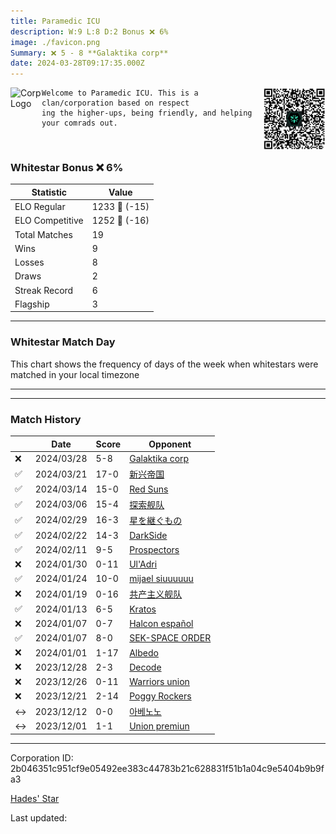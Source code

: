 ```yaml
---
title: ​Paramedic ICU
description: W:9 L:8 D:2 Bonus ❌ 6%
image: ./favicon.png
Summary: ❌ 5 - 8 **Galaktika corp**
date: 2024-03-28T09:17:35.000Z
---
```

<head>
<link rel="icon" type="image/x-icon" href="./favicon.ico">
</head>
<img align="left" width="50" height="50" src="./favicon.ico" alt="Corp Logo"><img align="right" width="100" height="100" src="./qr.png" alt="QR Code">

```
Welcome to Paramedic ICU. This is a clan/corporation based on respect
ing the higher-ups, being friendly, and helping your comrads out.
```
<br>

### Whitestar Bonus ❌ 6%

| Statistic | Value |
| --- | --- |
| ELO Regular | 1233 🔻  (-15)|
| ELO Competitive | 1252 🔻  (-16)|
| Total Matches | 19 |
| Wins | 9 |
| Losses | 8 |
| Draws | 2 |
| Streak Record | 6 |
| Flagship | 3 |

---

### Whitestar Match Day

This chart shows the frequency of days of the week when whitestars were matched in your local timezone

<!-- Load Chart.js from jsDelivr CDN -->
<script src="https://cdn.jsdelivr.net/npm/chart.js@4.0.1"></script>

<!-- Create a canvas element where the chart will be rendered -->
<canvas id="myChart" width="400" height="200"></canvas>

<!-- JavaScript code to render the bar chart -->
<script>
    document.addEventListener("DOMContentLoaded", function() {
        // Ensure scanTime is an array; if empty, handle accordingly
        let timestamps = [1711185455,1710619078,1709996503,1709297596,1708781666,1708192096,1707235108,1706155255,1705688254,1705213146,1704742547,1704201315,1704185086,1703694343,1703358063,1703153999,1702700294,1701954936,1701018149];

        const fontColor = 'rgba(64, 128, 160, 1)';

        // Function to convert Unix timestamps to day of the week (0=Sunday, 6=Saturday)
        function getDayOfWeek(timestamp) {
            return new Date(timestamp * 1000).getDay();
        }

        // Initialize an array to count occurrences for each day of the week
        let dayCounts = [0, 0, 0, 0, 0, 0, 0];

        // Populate the dayCounts array based on the scanTime data
        timestamps.forEach(ts => {
            let dayOfWeek = getDayOfWeek(ts);
            dayCounts[dayOfWeek]++;
        });

        // Chart.js configuration for the bar chart
        const data = {
            labels: ['Sunday', 'Monday', 'Tuesday', 'Wednesday', 'Thursday', 'Friday', 'Saturday'],
            datasets: [{
                data: dayCounts,
                backgroundColor: [
                    'rgba(0, 191, 255, 0.2)',   // Deep Sky Blue (Sunday)
                    'rgba(135, 206, 250, 0.2)', // Light Sky Blue (Monday)
                    'rgba(173, 216, 230, 0.2)', // Light Blue (Tuesday)
                    'rgba(214, 236, 243, 0.2)', // Custom light blue (Wednesday)
                    'rgba(173, 216, 230, 0.2)', // Light Blue (Thursday)
                    'rgba(135, 206, 250, 0.2)', // Light Sky Blue (Friday)
                    'rgba(0, 191, 255, 0.2)'    // Deep Sky Blue (Saturday)
                ],
                borderColor: [
                    'rgba(0, 191, 255, 1)',
                    'rgba(135, 206, 250, 1)',
                    'rgba(173, 216, 230, 1)',
                    'rgba(214, 236, 243, 1)',
                    'rgba(173, 216, 230, 1)',
                    'rgba(135, 206, 250, 1)',
                    'rgba(0, 191, 255, 1)'
                ],
                borderWidth: 1,
                minBarLength: 5
            }]
        };

        const config = {
            type: 'bar',
            data: data,
            options: {
                scales: {
                    y: {
                        beginAtZero: true,
                        ticks: {
                            stepSize: 1,
                            color: fontColor
                        },
                        grid: {
                            color: 'rgba(255, 255, 255, 0.2)'
                        }
                    },
                    x: {
                        ticks: {
                            color: fontColor
                        },
                        grid: {
                            display: false 
                        }
                    }
                },
                plugins: {
                    legend: {
                        display: false
                    }
                }
            }
        };

        // Render the chart
        const ctx = document.getElementById('myChart').getContext('2d');
        const myChart = new Chart(ctx, config);
    });
</script>
    
---

---
### Match History

|  | Date | Score | Opponent |
| --- | --- | --- | --- |
| ❌ | 2024/03/28 | 5-8 | [Galaktika corp](https://ws.tsl.rocks/corp/c37872d1ea085402bf536c707a895610f72dafda4bede848405b7908b4523985/) |
| ✅ | 2024/03/21 | 17-0 | [新兴帝国](https://ws.tsl.rocks/corp/9fa462f31ce0b962d9b98aa9b68477e4a7ad4a97b1b3c0bfcbe3d258ccbafd8b/) |
| ✅ | 2024/03/14 | 15-0 | [Red Suns](https://ws.tsl.rocks/corp/4723a7ddfdf84d63bb4a6e897d77183874e4abd0d5f04c8c6470cb3141dd8629/) |
| ✅ | 2024/03/06 | 15-4 | [探索舰队](https://ws.tsl.rocks/corp/c18acd17d6d643817b2bf8f28c2bf82cae881f0dd6d41528c9cfbe3292a7de29/) |
| ✅ | 2024/02/29 | 16-3 | [星を継ぐもの](https://ws.tsl.rocks/corp/107aa372f22d23bb567b3a7fefd3442d93a2984204d7189bbb0fed1ee976ede2/) |
| ✅ | 2024/02/22 | 14-3 | [DarkSide](https://ws.tsl.rocks/corp/a05d1feeae198a1f2ef98606bf83fdfa2254f2ac62f3db20cd5b09449257b8cd/) |
| ✅ | 2024/02/11 | 9-5 | [Prospectors](https://ws.tsl.rocks/corp/7919c3c38ee794a50b54a2d7a4d0aa78e36cf5a6e35d3e3d6a0c68db2841c167/) |
| ❌ | 2024/01/30 | 0-11 | [Ul'Adri](https://ws.tsl.rocks/corp/d44796a95a2cc6f93a92af4d701a9c6325eff22633f874f43945a1b1d77b5fe7/) |
| ✅ | 2024/01/24 | 10-0 | [mijael siuuuuuu](https://ws.tsl.rocks/corp/45ca23a78c96de3dd53a33f7c9f029b7dc5edf0fb7f15e5d46f1893c68d28334/) |
| ❌ | 2024/01/19 | 0-16 | [共产主义舰队](https://ws.tsl.rocks/corp/120341cde0726631443dbaa98c1192b6703daad0119e6c18061f443d2897831e/) |
| ✅ | 2024/01/13 | 6-5 | [Kratos](https://ws.tsl.rocks/corp/1a0c5412c9e225a31e3addcb263114f49a6f2ac58041ffda3795db9bba72f23b/) |
| ❌ | 2024/01/07 | 0-7 | [Halcon español](https://ws.tsl.rocks/corp/ab9c3038dcf2b019ba662007ab1e50b2d80e0eb8e7a65e57dd5260a6d2e80ff9/) |
| ✅ | 2024/01/07 | 8-0 | [SEK\-SPACE ORDER](https://ws.tsl.rocks/corp/de889a16f8f6f7dbd3e87e8810f40b48608df199fe1286e8bf1a8043887e105d/) |
| ❌ | 2024/01/01 | 1-17 | [Albedo](https://ws.tsl.rocks/corp/8e9848f9867c594384d6a31618213447f358c7b308fee91d20991b80b513fdbb/) |
| ❌ | 2023/12/28 | 2-3 | [Decode](https://ws.tsl.rocks/corp/848408d1ee1a3c08302a936241ea5cbe170cb66dc343d3339ed3ae4baeb82e57/) |
| ❌ | 2023/12/26 | 0-11 | [Warriors union](https://ws.tsl.rocks/corp/414b486648e1871ce70a5ac9f1a65f02a15d6a38eebc99c23ab68016ba988ea8/) |
| ❌ | 2023/12/21 | 2-14 | [Poggy Rockers](https://ws.tsl.rocks/corp/47aeb151232251d9e53310e21f1290b1240c63878169968847bd1e89efc909a7/) |
| ↔️ | 2023/12/12 | 0-0 | [아베노노](https://ws.tsl.rocks/corp/b6a4ffffbabc8bf90d3ae19467aa6ce98c4a3ceb136af04fd24a43406f8f830f/) |
| ↔️ | 2023/12/01 | 1-1 | [Union premiun](https://ws.tsl.rocks/corp/378842e94d703234b3bbe2f660cbf69180d547b32d4453bc3ca14e7729b3485c/) |

---
Corporation ID: 2b046351c951cf9e05492ee383c44783b21c628831f51b1a04c9e5404b9b9fa3

[Hades' Star](https://www.hadesstar.com)
<script src="/assets/localtime.js"></script>
<div>
  Last updated: <span class="last-updated-date" data-unix-time="1711617455"></span>
</div>